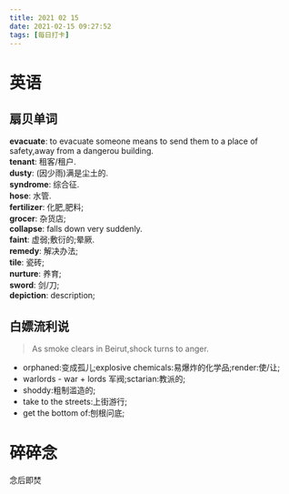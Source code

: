 ```yaml
---
title: 2021 02 15  
date: 2021-02-15 09:27:52
tags: [每日打卡]
---
```

# 英语
## 扇贝单词
**evacuate**: to evacuate someone means to send them to a place of safety,away from a dangerou building.<br>
**tenant**: 租客/租户.<br>
**dusty**: (因少雨)满是尘土的.<br>
**syndrome**: 综合征.<br>
**hose**: 水管.<br>
**fertilizer**: 化肥,肥料;<br>
**grocer**: 杂货店;<br>
**collapse**: falls down very suddenly.<br>
**faint**: 虚弱;敷衍的;晕厥.<br>
**remedy**: 解决办法;<br>
**tile**: 瓷砖;<br>
**nurture**: 养育;<br>
**sword**: 剑/刀;<br>
**depiction**: description;<br>
## 白嫖流利说
>As smoke clears in Beirut,shock turns to anger.
- orphaned:变成孤儿;explosive chemicals:易爆炸的化学品;render:使/让;
- warlords - war + lords 军阀;sctarian:教派的;
- shoddy:粗制滥造的;
- take to the streets:上街游行;
- get the bottom of:刨根问底;

# 碎碎念
念后即焚